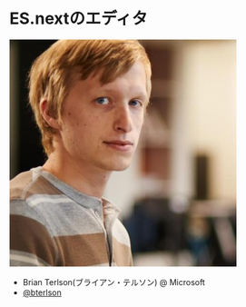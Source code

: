 # ES.nextのエディタ

[![Brian Terlson, right](../img/brian.png)](https://twitter.com/bterlson)

-   Brian Terlson(ブライアン・テルソン) @ Microsoft
-   [@bterlson](https://twitter.com/bterlson "@bterlson")
